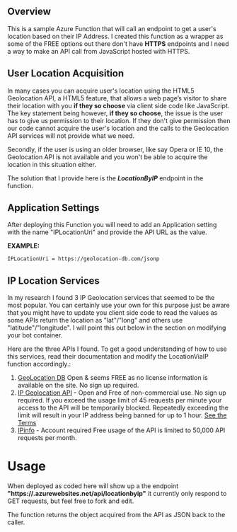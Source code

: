 ## Overview 
This is a sample Azure Function that will call an endpoint to get a user's location based on their IP Address.  I created this function as a wrapper as some of the FREE options out there don't have **HTTPS** endpoints and I need a way to make an API call from JavaScript hosted with HTTPS.

## User Location Acquisition 
In many cases you can acquire user's location using the HTML5 Geolocation API, a HTML5 feature, that allows a web page’s visitor to share their location with you **if they so choose** via client side code like JavaScript. The key statement being however, **if they so choose**, the issue is the user has to give us permission to their location. If they don't give permission then our code cannot acquire the user's location and the calls to the Geolocation API services will not provide what we need. 

Secondly, if the user is using an older browser, like say Opera or IE 10, the Geolocation API is not available and you won't be able to acquire the location in this situation either.  

The solution that I provide here is the **_LocationByIP_** endpoint in the function.  

## Application Settings
After deploying this Function you will need to add an Application setting with the name "IPLocationUri" and provide the API URL as the value. 

**EXAMPLE:** 
```
IPLocationUri = https://geolocation-db.com/jsonp
```

## IP Location Services
In my research I found 3 IP Geolocation services that seemed to be the most popular.  You can certainly use your own for this purpose just be aware that you might have to update you client side code to read the values as some APIs return the location as "lat"/"long" and others use "latitude"/"longitude".  I will point this out below in the section on modifying your bot container.

Here are the three APIs I found.  To get a good understanding of how to use this services, read their documentation and modify the LocationViaIP function accordingly.:

1. [GeoLocation DB](http://geolocation-db.com/) Open & seems FREE as no license information is available on the site.  No sign up required.
1. [IP Geolocation API](http://ip-api.com) - Open and Free of non-commercial use. No sign up required. If you exceed the usage limit of 45 requests per minute your access to the API will be temporarily blocked. Repeatedly exceeding the limit will result in your IP address being banned for up to 1 hour. [See the Terms](https://ip-api.com/docs/legal)
1. [IPinfo](https://ipinfo.io) - Account required Free usage of the API is limited to 50,000 API requests per month.

# Usage
  When deployed as coded here will show up a the endpoint **"https://<your-function-name>.azurewebsites.net/api/locationbyip"** it currently only respond to GET requests, but feel free to fork and edit.  
  
  The function returns the object acquired from the API as JSON back to the caller.